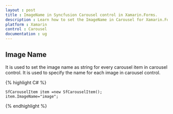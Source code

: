 ```yaml
---
layout : post
title : ImageName in Syncfusion Carousel control in Xamarin.Forms.
description : Learn how to set the ImageName in Carousel for Xamarin.Forms.
platform : Xamarin
control : Carousel
documentation : ug
---
```


## Image Name

It is used to set the image name as string for every carousel item in carousel control. It is used to specify the name for each image in carousel control.

{% highlight C# %}

	SfCarouselItem item =new SfCarouselItem();
	item.ImageName="image";

{% endhighlight %}

